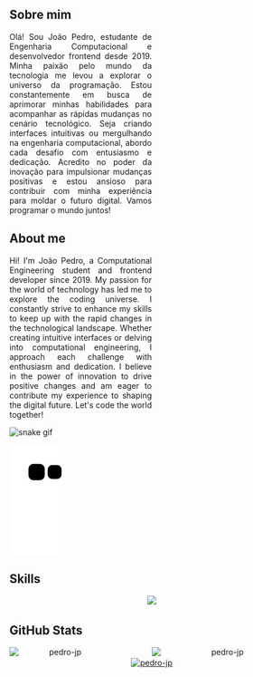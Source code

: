   <h2>Sobre mim</h2>
  <p style="width: 50%; text-align: justify">
    Olá! Sou João Pedro, estudante de Engenharia Computacional e desenvolvedor frontend desde 2019. Minha paixão pelo mundo da tecnologia me levou a explorar o universo da programação. Estou constantemente em busca de aprimorar minhas habilidades para acompanhar as rápidas mudanças no cenário tecnológico. Seja criando interfaces intuitivas ou mergulhando na engenharia computacional, abordo cada desafio com entusiasmo e dedicação. Acredito no poder da inovação para impulsionar mudanças positivas e estou ansioso para contribuir com minha experiência para moldar o futuro digital. Vamos programar o mundo juntos!
  </p>
<div>
  <h2>About me</h2>
  <p style="width: 50%; text-align: justify">
   Hi! I'm João Pedro, a Computational Engineering student and frontend developer since 2019. My passion for the world of technology has led me to explore the coding universe. I constantly strive to enhance my skills to keep up with the rapid changes in the technological landscape. Whether creating intuitive interfaces or delving into computational engineering, I approach each challenge with enthusiasm and dedication. I believe in the power of innovation to drive positive changes and am eager to contribute my experience to shaping the digital future. Let's code the world together!
  </p>

  
</div>

![snake gif](https://github.com/pedro-jp/pedro-jp/blob/output/github-contribution-grid-snake.gif)

 ![Snake animation](https://github.com/pedro-jp/pedro-jp/blob/output/github-contribution-grid-snake.svg)

<div>
  <h2 align="justified">Skills</h2>
  <p align="center">
    <a href="https://skillicons.dev">
      <img src="https://skillicons.dev/icons?i=js,typescript,css,react,next,git,docker,nodejs,mysql" />
    </a>
  </p>
</div>

<div>
  <h2 align="justified">GitHub Stats</h2>
</div> 

<p align="center">
  <a href="https://github.com/pedro-jp#dialog-show-dialog-f9b4c3f1-1274-43a1-9be3-c7f765df7071">
    <img width="36%"  align="left" src="https://github-readme-stats.vercel.app/api/top-langs/?username=pedro-jp&theme=transparent&show_icons=true&hide_border=true&layout=compact" alt="pedro-jp" />
  </a>
  <a href="https://github.com/pedro-jp#year-link-2024">
    <img width="50%" align="right" src="https://github-readme-streak-stats.herokuapp.com/?user=pedro-jp&theme=transparent&hide_border=true" alt="pedro-jp" />
  </a>
</p>

<p align="center">
  <a href="https://github.com/pedro-jp#year-link-2024">
    <img width="100%" height="200" align="center" alt="pedro-jp" src="https://github-readme-stats.vercel.app/api?username=pedro-jp&hide=stars,contribs&theme=transparent&show_icons=true&hide_border=true&count_private=true" />
  </a>
</p>
